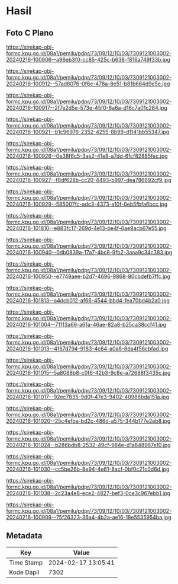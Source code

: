 # Hasil

## Foto C Plano

https://sirekap-obj-formc.kpu.go.id/08a1/pemilu/pdpr/73/09/12/10/03/7309121003002-20240216-100906--a96eb3f0-cc85-425c-b638-f816a749f33b.jpg

https://sirekap-obj-formc.kpu.go.id/08a1/pemilu/pdpr/73/09/12/10/03/7309121003002-20240216-100912--57ad6076-0f6e-478a-8e51-b81b664d9e5e.jpg

https://sirekap-obj-formc.kpu.go.id/08a1/pemilu/pdpr/73/09/12/10/03/7309121003002-20240216-100917--2f7e2d5e-573e-45f0-8a6a-d16c7a01c284.jpg

https://sirekap-obj-formc.kpu.go.id/08a1/pemilu/pdpr/73/09/12/10/03/7309121003002-20240216-100921--b1c96976-2352-4255-8b99-d1141bb55347.jpg

https://sirekap-obj-formc.kpu.go.id/08a1/pemilu/pdpr/73/09/12/10/03/7309121003002-20240216-100926--0e38f6c5-3ae2-41e8-a7dd-6fcf82885fec.jpg

https://sirekap-obj-formc.kpu.go.id/08a1/pemilu/pdpr/73/09/12/10/03/7309121003002-20240216-100927--f8df628b-cc20-4493-b997-dea786692cf9.jpg

https://sirekap-obj-formc.kpu.go.id/08a1/pemilu/pdpr/73/09/12/10/03/7309121003002-20240216-100929--585007fc-adc3-4373-a10f-0eb5fbfa6bcc.jpg

https://sirekap-obj-formc.kpu.go.id/08a1/pemilu/pdpr/73/09/12/10/03/7309121003002-20240216-101810--e883fc17-269d-4e13-be4f-6ae9acb67e55.jpg

https://sirekap-obj-formc.kpu.go.id/08a1/pemilu/pdpr/73/09/12/10/03/7309121003002-20240216-100940--0db0839a-17a7-4bc8-9fb2-3aaa9c34c383.jpg

https://sirekap-obj-formc.kpu.go.id/08a1/pemilu/pdpr/73/09/12/10/03/7309121003002-20240216-100950--e7749aee-b2d7-4696-9868-80cbdefb7ffc.jpg

https://sirekap-obj-formc.kpu.go.id/08a1/pemilu/pdpr/73/09/12/10/03/7309121003002-20240216-101813--a4dcb012-af66-4544-bbd4-fea70bd4b2a0.jpg

https://sirekap-obj-formc.kpu.go.id/08a1/pemilu/pdpr/73/09/12/10/03/7309121003002-20240216-101004--71113a69-a61a-46ae-82a8-b25ca38ccf41.jpg

https://sirekap-obj-formc.kpu.go.id/08a1/pemilu/pdpr/73/09/12/10/03/7309121003002-20240216-101013--4167d794-9183-4c64-a0a8-8da4f56cbfad.jpg

https://sirekap-obj-formc.kpu.go.id/08a1/pemilu/pdpr/73/09/12/10/03/7309121003002-20240216-101015--5a8088b8-c0f6-42b3-9c8e-a72688f3435c.jpg

https://sirekap-obj-formc.kpu.go.id/08a1/pemilu/pdpr/73/09/12/10/03/7309121003002-20240216-101017--92ec7835-9d0f-47e3-9402-40986bda151a.jpg

https://sirekap-obj-formc.kpu.go.id/08a1/pemilu/pdpr/73/09/12/10/03/7309121003002-20240216-101020--25c4efba-bd2c-486d-a575-344b177e2eb8.jpg

https://sirekap-obj-formc.kpu.go.id/08a1/pemilu/pdpr/73/09/12/10/03/7309121003002-20240216-101024--b286bdb8-2532-49cf-984e-d1a848967e10.jpg

https://sirekap-obj-formc.kpu.go.id/08a1/pemilu/pdpr/73/09/12/10/03/7309121003002-20240216-101030--cc5be26b-8e94-4e61-8acf-0bf0c21c0d6d.jpg

https://sirekap-obj-formc.kpu.go.id/08a1/pemilu/pdpr/73/09/12/10/03/7309121003002-20240216-101038--2c23a4e8-ece2-4827-bef3-0ce3c967ebb1.jpg

https://sirekap-obj-formc.kpu.go.id/08a1/pemilu/pdpr/73/09/12/10/03/7309121003002-20240216-100909--75f26323-36a4-4b2a-ae16-18e5535954ba.jpg


## Metadata

| Key        | Value               |
| ---------- | ------------------- |
| Time Stamp | 2024-02-17 13:05:41 |
| Kode Dapil | 7302                |



